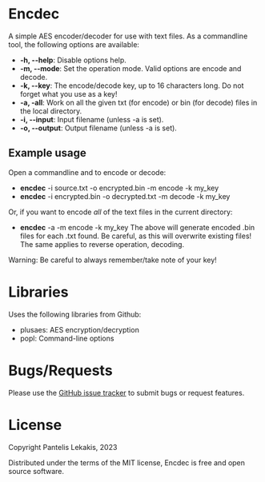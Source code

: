 # Encdec
A simple AES encoder/decoder for use with text files.
As a commandline tool, the following options are available:

* **-h, --help**: Disable options help.
* **-m, --mode**: Set the operation mode. Valid options are encode and decode.
* **-k, --key**: The encode/decode key, up to 16 characters long. Do not forget what you use as a key!
* **-a, -all**: Work on all the given txt (for encode) or bin (for decode) files in the local directory.
* **-i, --input**: Input filename (unless -a is set).
* **-o, --output**: Output filename (unless -a is set).

## Example usage
Open a commandline and to encode or decode:
* **encdec** -i source.txt -o encrypted.bin -m encode -k my_key
* **encdec** -i encrypted.bin -o decrypted.txt -m decode -k my_key

Or, if you want to encode *all* of the text files in the current directory:
* **encdec** -a -m encode -k my_key
The above will generate encoded .bin files for each .txt found. Be careful, as this will overwrite existing files! The same applies to reverse operation, decoding.

Warning: Be careful to always remember/take note of your key!

# Libraries
Uses the following libraries from Github:
* plusaes: AES encryption/decryption
* popl: Command-line options

# Bugs/Requests
Please use the [GitHub issue tracker](https://github.com/alkisbkn/Encdec/issues) to submit bugs or request features.

# License
Copyright Pantelis Lekakis, 2023

Distributed under the terms of the MIT license, Encdec is free and open source software.
